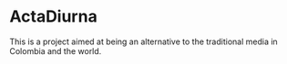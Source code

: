 # ActaDiurna
This is a project aimed at being an alternative to the traditional media in Colombia and the world.
